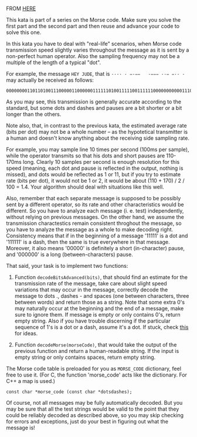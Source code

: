 FROM [HERE](http://www.codewars.com/kata/decode-the-morse-code-for-real/train/javascript)

This kata is part of a series on the Morse code. Make sure you solve the first part and the second part and then reuse and advance your code to solve this one.

In this kata you have to deal with "real-life" scenarios, when Morse code transmission speed slightly varies throughout the message as it is sent by a non-perfect human operator. Also the sampling frequency may not be a multiple of the length of a typical "dot".

For example, the message `HEY JUDE`, that is `···· · −·−−   ·−−− ··− −·· ·` may actually be received as follows:

```
0000000011011010011100000110000001111110100111110011111100000000000111011111111011111011111000000101100011111100000111110011101100000100000
```

As you may see, this transmission is generally accurate according to the standard, but some dots and dashes and pauses are a bit shorter or a bit longer than the others.

Note also, that, in contrast to the previous kata, the estimated average rate (bits per dot) may not be a whole number – as the hypotetical transmitter is a human and doesn't know anything about the receiving side sampling rate.

For example, you may sample line 10 times per second (100ms per sample), while the operator transmits so that his dots and short pauses are 110-170ms long. Clearly 10 samples per second is enough resolution for this speed (meaning, each dot and pause is reflected in the output, nothing is missed), and dots would be reflected as 1 or 11, but if you try to estimate rate (bits per dot), it would not be 1 or 2, it would be about (110 + 170) / 2 / 100 = 1.4. Your algorithm should deal with situations like this well.

Also, remember that each separate message is supposed to be possibly sent by a different operator, so its rate and other characteristics would be different. So you have to analyze each message (i. e. test) independently, without relying on previous messages. On the other hand, we assume the transmission charactestics remain consistent throghout the message, so you have to analyze the message as a whole to make decoding right. Consistency means that if in the beginning of a message '11111' is a dot and '111111' is a dash, then the same is true everywhere in that message. Moreover, it also means '00000' is definitely a short (in-character) pause, and '000000' is a long (between-characters) pause.

That said, your task is to implement two functions:

1. Function `decodeBitsAdvanced(bits)`, that should find an estimate for the transmission rate of the message, take care about slight speed variations that may occur in the message, correctly decode the message to dots ., dashes - and spaces (one between characters, three between words) and return those as a string. Note that some extra 0's may naturally occur at the beginning and the end of a message, make sure to ignore them. If message is empty or only contains 0's, return empty string. Also if you have trouble discerning if the particular sequence of 1's is a dot or a dash, assume it's a dot. If stuck, check [this](https://en.wikipedia.org/wiki/K-means_clustering) for ideas.

2. Function `decodeMorse(morseCode)`, that would take the output of the previous function and return a human-readable string. If the input is empty string or only contains spaces, return empty string.

The Morse code table is preloaded for you as `MORSE_CODE` dictionary, feel free to use it. (For C, the function 'morse_code' acts like the dictionary. For C++ a map is used.)

```
const char *morse_code (const char *dotsdashes);
```

Of course, not all messages may be fully automatically decoded. But you may be sure that all the test strings would be valid to the point that they could be reliably decoded as described above, so you may skip checking for errors and exceptions, just do your best in figuring out what the message is!